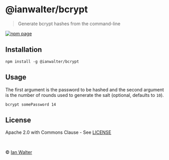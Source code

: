 # @ianwalter/bcrypt
> Generate bcrypt hashes from the command-line

[![npm page][npmImage]][npmUrl]

## Installation

```console
npm install -g @ianwalter/bcrypt
```

## Usage

The first argument is the password to be hashed and the second argument is the
number of rounds used to generate the salt (optional, defaults to `10`).

```console
bcrypt somePassword 14
```

## License

Apache 2.0 with Commons Clause - See [LICENSE][licenseUrl]

&nbsp;

&copy; [Ian Walter](https://iankwalter.com)

[npmImage]: https://img.shields.io/npm/v/@ianwalter/bcrypt.svg
[npmUrl]: https://www.npmjs.com/package/@ianwalter/bcrypt
[licenseUrl]: https://github.com/ianwalter/bcrypt/blob/master/LICENSE

